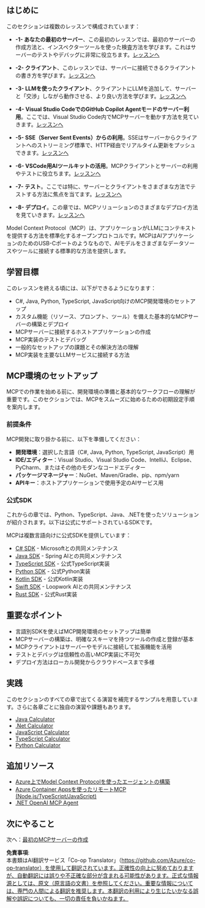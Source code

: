 <!--
CO_OP_TRANSLATOR_METADATA:
{
  "original_hash": "b547c992c056d4296d641ed8ec2cc4cb",
  "translation_date": "2025-06-02T17:23:16+00:00",
  "source_file": "03-GettingStarted/README.md",
  "language_code": "ja"
}
-->
## はじめに  

このセクションは複数のレッスンで構成されています：

- **-1- あなたの最初のサーバー**、この最初のレッスンでは、最初のサーバーの作成方法と、インスペクターツールを使った検査方法を学びます。これはサーバーのテストやデバッグに非常に役立ちます。[レッスンへ](/03-GettingStarted/01-first-server/README.md)

- **-2- クライアント**、このレッスンでは、サーバーに接続できるクライアントの書き方を学びます。[レッスンへ](/03-GettingStarted/02-client/README.md)

- **-3- LLMを使ったクライアント**、クライアントにLLMを追加して、サーバーと「交渉」しながら動作させる、より良い方法を学びます。[レッスンへ](/03-GettingStarted/03-llm-client/README.md)

- **-4- Visual Studio CodeでのGitHub Copilot Agentモードのサーバー利用**。ここでは、Visual Studio Code内でMCPサーバーを動かす方法を見ていきます。[レッスンへ](/03-GettingStarted/04-vscode/README.md)

- **-5- SSE（Server Sent Events）からの利用**。SSEはサーバーからクライアントへのストリーミング標準で、HTTP経由でリアルタイム更新をプッシュできます。[レッスンへ](/03-GettingStarted/05-sse-server/README.md)

- **-6- VSCode用AIツールキットの活用**。MCPクライアントとサーバーの利用やテストに役立ちます。[レッスンへ](/03-GettingStarted/06-aitk/README.md)

- **-7- テスト**。ここでは特に、サーバーとクライアントをさまざまな方法でテストする方法に焦点を当てます。[レッスンへ](/03-GettingStarted/07-testing/README.md)

- **-8- デプロイ**。この章では、MCPソリューションのさまざまなデプロイ方法を見ていきます。[レッスンへ](/03-GettingStarted/08-deployment/README.md)


Model Context Protocol（MCP）は、アプリケーションがLLMにコンテキストを提供する方法を標準化するオープンプロトコルです。MCPはAIアプリケーションのためのUSB-Cポートのようなもので、AIモデルをさまざまなデータソースやツールに接続する標準的な方法を提供します。

## 学習目標

このレッスンを終える頃には、以下ができるようになります：

- C#, Java, Python, TypeScript, JavaScript向けのMCP開発環境のセットアップ
- カスタム機能（リソース、プロンプト、ツール）を備えた基本的なMCPサーバーの構築とデプロイ
- MCPサーバーに接続するホストアプリケーションの作成
- MCP実装のテストとデバッグ
- 一般的なセットアップの課題とその解決方法の理解
- MCP実装を主要なLLMサービスに接続する方法

## MCP環境のセットアップ

MCPでの作業を始める前に、開発環境の準備と基本的なワークフローの理解が重要です。このセクションでは、MCPをスムーズに始めるための初期設定手順を案内します。

### 前提条件

MCP開発に取り掛かる前に、以下を準備してください：

- **開発環境**：選択した言語（C#, Java, Python, TypeScript, JavaScript）用
- **IDE/エディター**：Visual Studio、Visual Studio Code、IntelliJ、Eclipse、PyCharm、またはその他のモダンなコードエディター
- **パッケージマネージャー**：NuGet、Maven/Gradle、pip、npm/yarn
- **APIキー**：ホストアプリケーションで使用予定のAIサービス用

### 公式SDK

これからの章では、Python、TypeScript、Java、.NETを使ったソリューションが紹介されます。以下は公式にサポートされているSDKです。

MCPは複数言語向けに公式SDKを提供しています：
- [C# SDK](https://github.com/modelcontextprotocol/csharp-sdk) - Microsoftとの共同メンテナンス
- [Java SDK](https://github.com/modelcontextprotocol/java-sdk) - Spring AIとの共同メンテナンス
- [TypeScript SDK](https://github.com/modelcontextprotocol/typescript-sdk) - 公式TypeScript実装
- [Python SDK](https://github.com/modelcontextprotocol/python-sdk) - 公式Python実装
- [Kotlin SDK](https://github.com/modelcontextprotocol/kotlin-sdk) - 公式Kotlin実装
- [Swift SDK](https://github.com/modelcontextprotocol/swift-sdk) - Loopwork AIとの共同メンテナンス
- [Rust SDK](https://github.com/modelcontextprotocol/rust-sdk) - 公式Rust実装

## 重要なポイント

- 言語別SDKを使えばMCP開発環境のセットアップは簡単
- MCPサーバーの構築は、明確なスキーマを持つツールの作成と登録が基本
- MCPクライアントはサーバーやモデルに接続して拡張機能を活用
- テストとデバッグは信頼性の高いMCP実装に不可欠
- デプロイ方法はローカル開発からクラウドベースまで多様

## 実践

このセクションのすべての章で出てくる演習を補完するサンプルを用意しています。さらに各章ごとに独自の演習や課題もあります。

- [Java Calculator](./samples/java/calculator/README.md)
- [.Net Calculator](../../../03-GettingStarted/samples/csharp)
- [JavaScript Calculator](./samples/javascript/README.md)
- [TypeScript Calculator](./samples/typescript/README.md)
- [Python Calculator](../../../03-GettingStarted/samples/python)

## 追加リソース

- [Azure上でModel Context Protocolを使ったエージェントの構築](https://learn.microsoft.com/azure/developer/ai/intro-agents-mcp)
- [Azure Container Appsを使ったリモートMCP (Node.js/TypeScript/JavaScript)](https://learn.microsoft.com/samples/azure-samples/mcp-container-ts/mcp-container-ts/)
- [.NET OpenAI MCP Agent](https://learn.microsoft.com/samples/azure-samples/openai-mcp-agent-dotnet/openai-mcp-agent-dotnet/)

## 次にやること

次へ：[最初のMCPサーバーの作成](/03-GettingStarted/01-first-server/README.md)

**免責事項**:  
本書類はAI翻訳サービス「Co-op Translator」（https://github.com/Azure/co-op-translator）を使用して翻訳されています。正確性の向上に努めておりますが、自動翻訳には誤りや不正確な部分が含まれる可能性があります。正式な情報源としては、原文（原言語の文書）を参照してください。重要な情報については、専門の人間による翻訳を推奨します。本翻訳の利用により生じたいかなる誤解や誤訳についても、一切の責任を負いかねます。